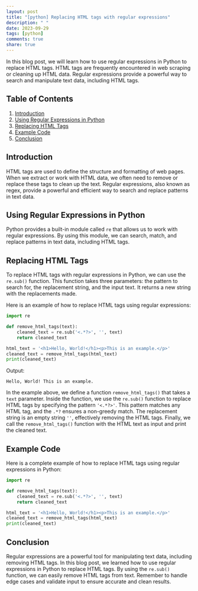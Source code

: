 ```yaml
---
layout: post
title: "[python] Replacing HTML tags with regular expressions"
description: " "
date: 2023-09-29
tags: [python]
comments: true
share: true
---
```


In this blog post, we will learn how to use regular expressions in Python to replace HTML tags. HTML tags are frequently encountered in web scraping or cleaning up HTML data. Regular expressions provide a powerful way to search and manipulate text data, including HTML tags.

## Table of Contents
1. [Introduction](#introduction)
2. [Using Regular Expressions in Python](#using-regular-expressions-in-python)
3. [Replacing HTML Tags](#replacing-html-tags)
4. [Example Code](#example-code)
5. [Conclusion](#conclusion)

## Introduction <a name="introduction"></a>
HTML tags are used to define the structure and formatting of web pages. When we extract or work with HTML data, we often need to remove or replace these tags to clean up the text. Regular expressions, also known as regex, provide a powerful and efficient way to search and replace patterns in text data.

## Using Regular Expressions in Python <a name="using-regular-expressions-in-python"></a>
Python provides a built-in module called `re` that allows us to work with regular expressions. By using this module, we can search, match, and replace patterns in text data, including HTML tags.

## Replacing HTML Tags <a name="replacing-html-tags"></a>
To replace HTML tags with regular expressions in Python, we can use the `re.sub()` function. This function takes three parameters: the pattern to search for, the replacement string, and the input text. It returns a new string with the replacements made.

Here is an example of how to replace HTML tags using regular expressions:
```python
import re

def remove_html_tags(text):
    cleaned_text = re.sub('<.*?>', '', text)
    return cleaned_text

html_text = '<h1>Hello, World!</h1><p>This is an example.</p>'
cleaned_text = remove_html_tags(html_text)
print(cleaned_text)
```

Output:
```
Hello, World! This is an example.
```

In the example above, we define a function `remove_html_tags()` that takes a `text` parameter. Inside the function, we use the `re.sub()` function to replace HTML tags by specifying the pattern `'<.*?>'`. This pattern matches any HTML tag, and the `.*?` ensures a non-greedy match. The replacement string is an empty string `''`, effectively removing the HTML tags. Finally, we call the `remove_html_tags()` function with the HTML text as input and print the cleaned text.

## Example Code <a name="example-code"></a>
Here is a complete example of how to replace HTML tags using regular expressions in Python:

```python
import re

def remove_html_tags(text):
    cleaned_text = re.sub('<.*?>', '', text)
    return cleaned_text

html_text = '<h1>Hello, World!</h1><p>This is an example.</p>'
cleaned_text = remove_html_tags(html_text)
print(cleaned_text)
```

## Conclusion <a name="conclusion"></a>
Regular expressions are a powerful tool for manipulating text data, including removing HTML tags. In this blog post, we learned how to use regular expressions in Python to replace HTML tags. By using the `re.sub()` function, we can easily remove HTML tags from text. Remember to handle edge cases and validate input to ensure accurate and clean results.